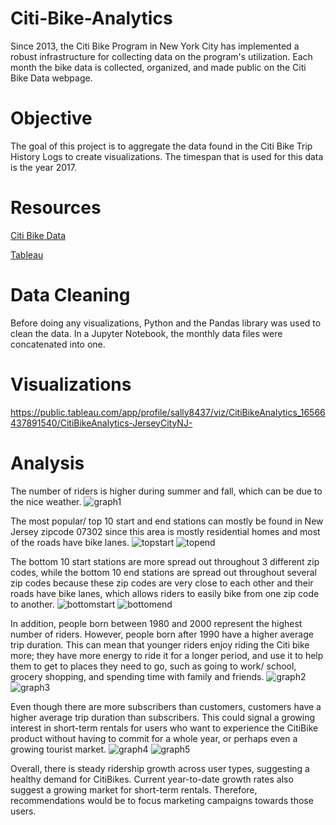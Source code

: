 # Citi-Bike-Analytics
Since 2013, the Citi Bike Program in New York City has implemented a robust infrastructure for collecting data on the program's utilization. Each month the bike data is collected, organized, and made public on the Citi Bike Data webpage.

# Objective
The goal of this project is to aggregate the data found in the Citi Bike Trip History Logs to create visualizations. The timespan that is used for this data is the year 2017.

# Resources
[Citi Bike Data](https://ride.citibikenyc.com/system-data)

[Tableau](https://public.tableau.com/en-us/s/)

# Data Cleaning
Before doing any visualizations, Python and the Pandas library was used to clean the data. In a Jupyter Notebook, the monthly data files were concatenated into one. 

# Visualizations
https://public.tableau.com/app/profile/sally8437/viz/CitiBikeAnalytics_16566437891540/CitiBikeAnalytics-JerseyCityNJ- 

# Analysis
The number of riders is higher during summer and fall, which can be due to the nice weather. 
![graph1](Images/graph1.PNG)

The most popular/ top 10 start and end stations can mostly be found in New Jersey zipcode 07302 since this area is mostly residential homes and most of the roads have bike lanes.
![topstart](Images/top10start.PNG)
![topend](Images/top10end.PNG)

The bottom 10 start stations are more spread out throughout 3 different zip codes, while the bottom 10 end stations are spread out throughout several zip codes because these zip codes are very close to each other and their roads have bike lanes, which allows riders to easily bike from one zip code to another.
![bottomstart](Images/bottom10start.PNG)
![bottomend](Images/bottom10end.PNG)

In addition, people born between 1980 and 2000 represent the highest number of riders. However, people born after 1990 have a higher average trip duration. This can mean that younger riders enjoy riding the Citi bike more; they have more energy to ride it for a longer period, and use it to help them to get to places they need to go, such as going to work/ school, grocery shopping, and spending time with family and friends. 
![graph2](Images/graph2.PNG)
![graph3](Images/graph3.PNG)

Even though there are more subscribers than customers, customers have a higher average trip duration than subscribers. This could signal a growing interest in short-term rentals for users who want to experience the CitiBike product without having to commit for a whole year, or perhaps even a growing tourist market.
![graph4](Images/graph4.PNG)
![graph5](Images/graph5.PNG)

Overall, there is steady ridership growth across user types, suggesting a healthy demand for CitiBikes. Current year-to-date growth rates also suggest a growing market for short-term rentals. Therefore, recommendations would be to focus marketing campaigns towards those users.
